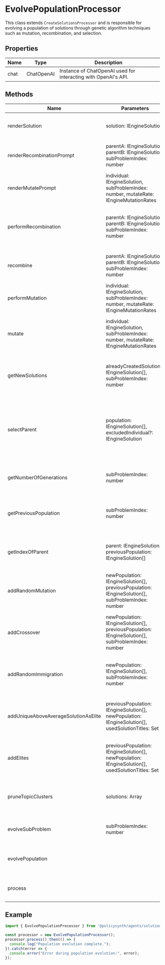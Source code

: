 # EvolvePopulationProcessor

This class extends `CreateSolutionsProcessor` and is responsible for evolving a population of solutions through genetic algorithm techniques such as mutation, recombination, and selection.

## Properties

| Name          | Type   | Description               |
|---------------|--------|---------------------------|
| chat          | ChatOpenAI | Instance of ChatOpenAI used for interacting with OpenAI's API. |

## Methods

| Name       | Parameters        | Return Type | Description                 |
|------------|-------------------|-------------|-----------------------------|
| renderSolution | solution: IEngineSolution | string | Converts a solution object into a JSON string. |
| renderRecombinationPrompt | parentA: IEngineSolution, parentB: IEngineSolution, subProblemIndex: number | SystemMessage[], HumanMessage[] | Generates prompts for recombination of two parent solutions. |
| renderMutatePrompt | individual: IEngineSolution, subProblemIndex: number, mutateRate: IEngineMutationRates | SystemMessage[], HumanMessage[] | Generates prompts for mutating a solution. |
| performRecombination | parentA: IEngineSolution, parentB: IEngineSolution, subProblemIndex: number | Promise<IEngineSolution> | Performs recombination of two parent solutions using a language model. |
| recombine | parentA: IEngineSolution, parentB: IEngineSolution, subProblemIndex: number | Promise<IEngineSolution> | Facilitates the recombination process and returns the offspring. |
| performMutation | individual: IEngineSolution, subProblemIndex: number, mutateRate: IEngineMutationRates | Promise<IEngineSolution> | Mutates a given solution based on the specified mutation rate. |
| mutate | individual: IEngineSolution, subProblemIndex: number, mutateRate: IEngineMutationRates | Promise<IEngineSolution> | Facilitates the mutation process and returns the mutated solution. |
| getNewSolutions | alreadyCreatedSolutions: IEngineSolution[], subProblemIndex: number | Promise<IEngineSolution[]> | Generates new solutions based on existing solutions and various data sources. |
| selectParent | population: IEngineSolution[], excludedIndividual?: IEngineSolution | IEngineSolution | Selects a parent for genetic operations from a population, optionally excluding a specific individual. |
| getNumberOfGenerations | subProblemIndex: number | number | Retrieves the number of generations for a specific sub-problem. |
| getPreviousPopulation | subProblemIndex: number | IEngineSolution[] | Retrieves the previous population of solutions for a specific sub-problem. |
| getIndexOfParent | parent: IEngineSolution, previousPopulation: IEngineSolution[] | number \| undefined | Finds the index of a parent solution in the previous population. |
| addRandomMutation | newPopulation: IEngineSolution[], previousPopulation: IEngineSolution[], subProblemIndex: number | Promise<void> | Adds random mutations to the new population. |
| addCrossover | newPopulation: IEngineSolution[], previousPopulation: IEngineSolution[], subProblemIndex: number | Promise<void> | Performs crossover operations to generate offspring for the new population. |
| addRandomImmigration | newPopulation: IEngineSolution[], subProblemIndex: number | Promise<void> | Adds new solutions to the population through an immigration process. |
| addUniqueAboveAverageSolutionAsElite | previousPopulation: IEngineSolution[], newPopulation: IEngineSolution[], usedSolutionTitles: Set<string> | void | Adds unique and above-average solutions as elites to the new population. |
| addElites | previousPopulation: IEngineSolution[], newPopulation: IEngineSolution[], usedSolutionTitles: Set<string> | void | Adds elite solutions from the previous population to the new population. |
| pruneTopicClusters | solutions: Array<IEngineSolution> | Array<IEngineSolution> | Prunes solutions based on topic clusters to maintain diversity. |
| evolveSubProblem | subProblemIndex: number | Promise<void> | Evolves the population for a specific sub-problem. |
| evolvePopulation |  | Promise<void> | Evolves the population across all sub-problems. |
| process |  | Promise<void> | Initiates the process of evolving the population. |

## Example

```typescript
import { EvolvePopulationProcessor } from '@policysynth/agents/solutions/evolve/evolvePopulation.js';

const processor = new EvolvePopulationProcessor();
processor.process().then(() => {
  console.log("Population evolution complete.");
}).catch(error => {
  console.error("Error during population evolution:", error);
});
```